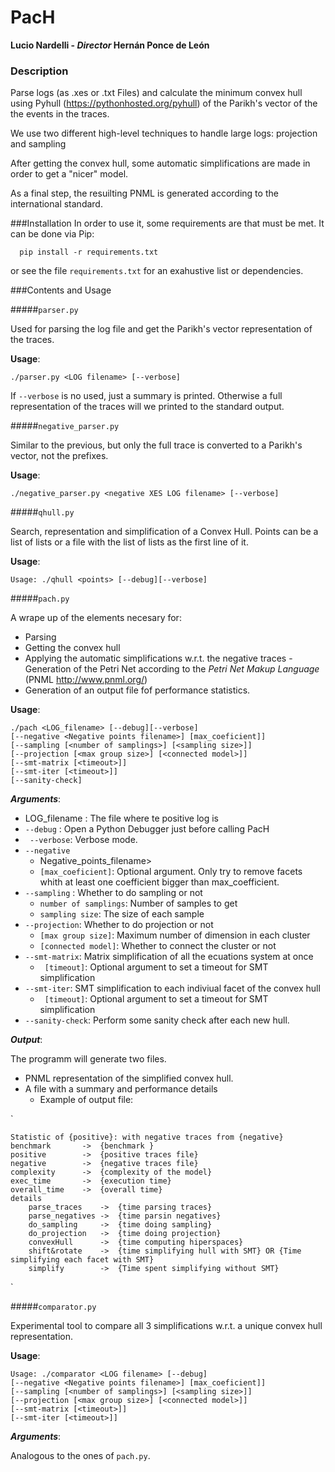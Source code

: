 # PacH 
**Lucio Nardelli - _Director_ Hernán Ponce de León**

### Description

 Parse logs (as .xes or .txt Files) and calculate the minimum convex hull using Pyhull (https://pythonhosted.org/pyhull)
 of the  Parikh's vector of the the events in the traces.

 We use two different high-level techniques to handle large logs: projection and sampling

 After getting the convex hull, some automatic simplifications are made in order to get a "nicer" model.
 
 As a final step, the resuilting PNML is generated according to the international standard.
 
###Installation
 In order to use it, some requirements are that must be met.
 It can be done via Pip:
        
      pip install -r requirements.txt

 or see the file `requirements.txt` for an exahustive list or dependencies.

###Contents and Usage

#####`parser.py`

Used for parsing the log file and get the Parikh's vector representation of the traces.

**Usage**:

    ./parser.py <LOG filename> [--verbose]

If `--verbose` is no used, just a summary is printed. Otherwise  a full representation of the traces will we printed to the standard output.

#####`negative_parser.py`

Similar to the previous, but only the full trace is converted to a Parikh's vector, not the prefixes.

**Usage**:

    ./negative_parser.py <negative XES LOG filename> [--verbose]

#####`qhull.py`

Search, representation and simplification of a Convex Hull.
Points can be a list of lists or a file with the list of lists as the first line of it.

**Usage**:

    Usage: ./qhull <points> [--debug][--verbose]

#####`pach.py`

A wrape up of the elements necesary for:

  - Parsing
  - Getting the convex hull
  - Applying the automatic simplifications w.r.t. the negative traces
  -Generation of the Petri Net according to the *Petri Net Makup Language* (PNML http://www.pnml.org/)
  - Generation of an output file fof performance statistics.

**Usage**:

    ./pach <LOG_filename> [--debug][--verbose]
    [--negative <Negative points filename>] [max_coeficient]]
    [--sampling [<number of samplings>] [<sampling size>]]
    [--projection [<max group size>] [<connected model>]]
    [--smt-matrix [<timeout>]]
    [--smt-iter [<timeout>]]
    [--sanity-check]

**_Arguments_**:

  - LOG_filename : The file where te positive log is
  - ` --debug ` : Open a Python Debugger just before calling PacH
  - ` --verbose`: Verbose mode.
  - `--negative`
    - Negative_points_filename> 
    - `[max_coeficient]`: Optional argument. Only try to remove facets whith at least one coefficient bigger than max_coefficient.
  - `--sampling` : Whether to do sampling or not
    - `number of samplings`:  Number of samples to get
    - `sampling size`: The size of each sample
  - `--projection`: Whether to do projection or not
    - `[max group size]`: Maximum number of dimension in each cluster
    - `[connected model]`: Whether to connect the cluster or not
  - `--smt-matrix`: Matrix simplification of all the ecuations system at once
    - ` [timeout]`: Optional argument to set a timeout for SMT simplification
  - `--smt-iter`:  SMT simplification to each indiviual facet of the convex hull
    - ` [timeout]`: Optional argument to set a timeout for SMT simplification
  - `--sanity-check`: Perform some sanity check after each new hull.

**_Output_**:

  The programm will generate two files.

  - PNML representation of the simplified convex hull. 
  - A file with a summary and performance details
    - Example of output file:

`

    Statistic of {positive}: with negative traces from {negative}
    benchmark       ->  {benchmark }
    positive        ->  {positive traces file}
    negative        ->  {negative traces file}
    complexity      ->  {complexity of the model}  
    exec_time       ->  {execution time}
    overall_time    ->  {overall time}
    details
        parse_traces    ->  {time parsing traces}
        parse_negatives ->  {time parsin negatives}
        do_sampling     ->  {time doing sampling}
        do_projection   ->  {time doing projection}
        convexHull      ->  {time computing hiperspaces}
        shift&rotate    ->  {time simplifying hull with SMT} OR {Time simplifying each facet with SMT}
        simplify        ->  {Time spent simplifying without SMT}

`

#####`comparator.py`

Experimental tool to compare all 3 simplifications w.r.t. a unique convex hull representation.


**Usage**:

    Usage: ./comparator <LOG filename> [--debug]
    [--negative <Negative points filename>] [max_coeficient]]
    [--sampling [<number of samplings>] [<sampling size>]]
    [--projection [<max group size>] [<connected model>]]
    [--smt-matrix [<timeout>]]
    [--smt-iter [<timeout>]]

**_Arguments_**:

Analogous to the ones of `pach.py`.
